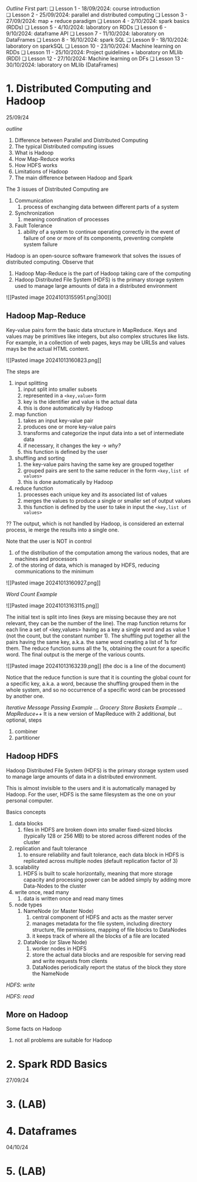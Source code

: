 *Outline*
First part: 
❏ Lesson 1 - 18/09/2024: course introduction  
❏ Lesson 2 - 25/09/2024: parallel and distributed computing  ❏ Lesson 3 - 27/09/2024: map + reduce paradigm
❏ Lesson 4 - 2/10/2024: spark basics (RDDs)
❏ Lesson 5 - 4/10/2024: laboratory on RDDs
❏ Lesson 6 - 9/10/2024: dataframe API
❏ Lesson 7 - 11/10/2024: laboratory on DataFrames 
❏ Lesson 8 - 16/10/2024: spark SQL
❏ Lesson 9 - 18/10/2024: laboratory on sparkSQL
❏ Lesson 10 - 23/10/2024: Machine learning on RDDs 
❏ Lesson 11 - 25/10/2024: Project guidelines + laboratory on MLlib (RDD)
❏ Lesson 12 - 27/10/2024: Machine learning on DFs
❏ Lesson 13 - 30/10/2024: laboratory on MLlib (DataFrames)

# 1. Distributed Computing and Hadoop
25/09/24

*outline*
1. Difference between Parallel and Distributed Computing
2. The typical Distributed computing issues
3. What is Hadoop
4. How Map-Reduce works
5. How HDFS works
6. Limitations of Hadoop
7. The main difference between Hadoop and Spark

The 3 issues of Distributed Computing are
1. Communication
	1. process of exchanging data between different parts of a system
2. Synchronization
	1. meaning coordination of processes
3. Fault Tolerance
	1. ability of a system to continue operating correctly in the event of failure of one or more of its components, preventing complete system failure

Hadoop is an open-source software framework that solves the issues of distributed computing.
Observe that
1. Hadoop Map-Reduce is the part of Hadoop taking care of the computing
2. Hadoop Distributed File System (HDFS) is the primary storage system used to manage large amounts of data in a distributed environment

![[Pasted image 20241013155951.png|300]]

## Hadoop Map-Reduce
Key-value pairs form the basic data structure in MapReduce.
Keys and values may be primitives like integers, but also complex structures like lists.
For example, in a collection of web pages, keys may be URLSs and values mays be the actual HTML content.

![[Pasted image 20241013160823.png]]

The steps are
1. input splitting
	1. input split into smaller subsets
	2. represented in a `<key,value>` form
	3. key is the identifier  and value is the actual data
	4. this is done automatically by Hadoop
2. map function
	1. takes an input key-value pair
	2. produces one or more key-value pairs
	3. transforms and categorize the input data into a set of intermediate data
	4. if necessary, it changes the key -> *why?*
	5. this function is defined by the user
3. shuffling and sorting
	1. the key-value pairs having the same key are grouped together
	2. grouped pairs are sent to the same reducer in the form `<key,list of values>`
	3. this is done automatically by Hadoop
4. reduce function
	1. processes each unique key and its associated list of values
	2. merges the values to produce a single or smaller set of output values
	3. this function is defined by the user to take in input the `<key,list of values>`

?? The output, which is not handled by Hadoop, is considered an external process, ie merge the results into a single one.

Note that the user is NOT in control
1. of the distribution of the computation among the various nodes, that are machines and processors
2. of the storing of data, which is managed by HDFS, reducing communications to the minimum 

![[Pasted image 20241013160927.png]]

*Word Count Example*

![[Pasted image 20241013163115.png]]

The initial text is split into lines (keys are missing because they are not relevant, they can be the number of the line). The map function returns for each line a set of <key,values> having as a key a single word and as value 1 (not the count, but the constant number 1). The shuffling put together all the pairs having the same key, a.k.a. the same word creating a list of 1s for them. The reduce function sums all the 1s, obtaining the count for a specific word. The final output is the merge of the various counts.

![[Pasted image 20241013163239.png]]
(the doc is a line of the document)

Notice that the reduce function is sure that it is counting the global count for a specific key, a.k.a. a word, because the shuffling grouped them in the whole system, and so no occurrence of a specific word can be processed by another one.

*Iterative Message Passing Example*
...
*Grocery Store Baskets Example*
...
*MapReduce++*
It is a new version of MapReduce with 2 additional, but optional, steps
1. combiner
2. partitioner


## Hadoop HDFS
Hadoop Distributed File System (HDFS) is the primary storage system used to manage large amounts of data in a distributed environment.

This is almost invisible to the users and it is automatically managed by Hadoop. For the user, HDFS is the same filesystem as the one on your personal computer.

Basics concepts
1. data blocks
	1. files in HDFS are broken down into smaller fixed-sized blocks (typically 128 or 256 MB) to be stored across different nodes of the cluster
2. replication and fault tolerance
	1. to ensure reliability and fault tolerance, each data block in HDFS is replicated across multiple nodes (default replication factor of 3)
3. scalability
	1. HDFS is built to scale horizontally, meaning that more storage capacity and processing power can be added simply by adding more Data-Nodes to the cluster
4. write once, read many
	1. data is written once and read many times
5. node types
	1. NameNode (or Master Node)
		1. central component of HDFS and acts as the master server
		2. manages metadata for the file system, including directory structure, file permissions, mapping of file blocks to DataNodes
		3. it keeps track of where all the blocks of a file are located
	2. DataNode (or Slave Node)
		1. worker nodes in HDFS
		2. store the actual data blocks and are resposible for serving read and write requests from clients
		3. DataNodes periodically report the status of the block they store the NameNode

*HDFS: write*



*HDFS: read*






## More on Hadoop
Some facts on Hadoop
1. not all problems are suitable for Hadoop







# 2. Spark RDD Basics
27/09/24





# 3. (LAB)




# 4. Dataframes
04/10/24





# 5. (LAB)
















